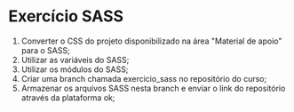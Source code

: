 # Exercício SASS

1) Converter o CSS do projeto disponibilizado na área "Material de apoio" para o SASS;
2) Utilizar as variáveis do SASS;
3) Utilizar os módulos do SASS;
4) Criar uma branch chamada exercicio_sass no repositório do curso;
5) Armazenar os arquivos SASS nesta branch e enviar o link do repositório através da plataforma ok;
